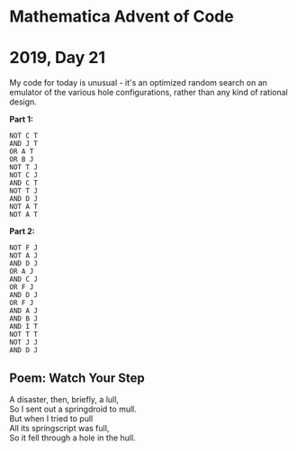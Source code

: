 # Mathematica Advent of Code    
# 2019, Day 21
      
My code for today is unusual - it's an optimized random search on an emulator of the various hole configurations, rather than any kind of rational design.

**Part 1:**

    NOT C T
    AND J T
    OR A T
    OR B J
    NOT T J
    NOT C J
    AND C T
    NOT T J
    AND D J
    NOT A T
    NOT A T

**Part 2:**

    NOT F J
    NOT A J
    AND D J
    OR A J
    AND C J
    OR F J
    AND D J
    OR F J
    AND A J
    AND B J
    AND I T  
    NOT T T  
    NOT J J  
    AND D J
      
      
## Poem: Watch Your Step

A disaster, then, briefly, a lull,  
So I sent out a springdroid to mull.  
But when I tried to pull  
All its springscript was full,  
So it fell through a hole in the hull.  
